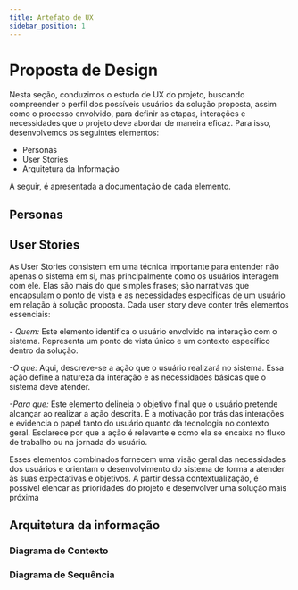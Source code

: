 ```yaml
---
title: Artefato de UX
sidebar_position: 1
---
```


# Proposta de Design

Nesta seção, conduzimos o estudo de UX do projeto, buscando compreender o perfil dos possíveis usuários da solução proposta, assim como o processo envolvido, para definir as etapas, interações e necessidades que o projeto deve abordar de maneira eficaz. Para isso, desenvolvemos os seguintes elementos:

- Personas
- User Stories
- Arquitetura da Informação

A seguir, é apresentada a documentação de cada elemento.

## Personas
## User Stories
As User Stories consistem em uma técnica importante para entender não apenas o sistema em si, mas principalmente como os usuários interagem com ele. Elas são mais do que simples frases; são narrativas que encapsulam o ponto de vista e as necessidades específicas de um usuário em relação à solução proposta. Cada user story deve conter três elementos essenciais:

*- Quem:* Este elemento identifica o usuário envolvido na interação com o sistema. Representa um ponto de vista único e um contexto específico dentro da solução.

*-O que:* Aqui, descreve-se a ação que o usuário realizará no sistema. Essa ação define a natureza da interação e as necessidades básicas que o sistema deve atender. 

*-Para que:* Este elemento delineia o objetivo final que o usuário pretende alcançar ao realizar a ação descrita. É a motivação por trás das interações e evidencia o papel tanto do usuário quanto da tecnologia no contexto geral. Esclarece por que a ação é relevante e como ela se encaixa no fluxo de trabalho ou na jornada do usuário.

Esses elementos combinados fornecem uma visão geral das necessidades dos usuários e orientam o desenvolvimento do sistema de forma a atender às suas expectativas e objetivos. A partir dessa contextualização, é possível elencar as prioridades do projeto e desenvolver uma solução mais próxima 
<!-- ![User Stories](../../../static/img/user_stories.png) -->

## Arquitetura da informação


### Diagrama de Contexto


### Diagrama de Sequência